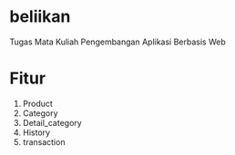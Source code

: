 # beliikan
Tugas Mata Kuliah Pengembangan Aplikasi Berbasis Web

# Fitur
1. Product
2. Category
3. Detail_category
4. History
5. transaction
